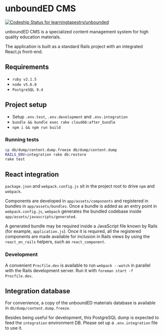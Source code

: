 # unboundED CMS

[ ![Codeship Status for learningtapestry/unbounded](https://codeship.com/projects/bae631f0-5a22-0133-cd42-72256058fde0/status?branch=master)](https://codeship.com/projects/110252)

unboundED CMS is a specialized content management system for high quality
education materials.

The application is built as a standard Rails project with an integrated React.js
front-end.

## Requirements

* `ruby v2.1.5`
* `node v5.6.0`
* `PostgreSQL 9.4`

## Project setup

- Setup `.env.test`, `.env.development` and `.env.integration`
- `bundle && bundle exec rake cloud66:after_bundle`
- `npm i && npm run build`

### Running tests

```bash
cp db/dump/content.dump.freeze db/dump/content.dump
RAILS_ENV=integration rake db:restore
rake test
```

## React integration

`package.json` and `webpack.config.js` sit in the project root to drive `npm`
and `webpack`.

Components are developed in `app/assets/components` and registered in bundles
in `app/assets/bundles`. Once a bundle is added as an entry point in
`webpack.config.js`, `webpack` generates the bundled codebase inside
`app/assets/javascripts/generated`.

A generated bundle may be required inside a JavaScript file known by Rails 
(for example, `application.js`). Once it is required, all the registered
components are made available for inclusion in Rails views by using the
`react_on_rails` helpers, such as `react_component`.

### Development

A convenient `Procfile.dev` is available to run `webpack --watch` in parallel
with the Rails development server. Run it with `foreman start -f Procfile.dev`.

## Integration database

For convenience, a copy of the unboundED materials database is available
in `db/dump/content.dump.freeze`.

Besides being useful for development, this PostgreSQL dump is expected to
feed the `integration` environment DB. Please set up a `.env.integration`
file to use it.

